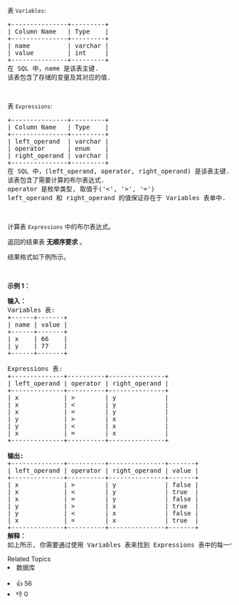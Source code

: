 <p>表 <code>Variables</code>:</p>

<pre>
+---------------+---------+
| Column Name   | Type    |
+---------------+---------+
| name          | varchar |
| value         | int     |
+---------------+---------+
在 SQL 中，name 是该表主键.
该表包含了存储的变量及其对应的值.
</pre>

<p>&nbsp;</p>

<p>表 <code>Expressions</code>:</p>

<pre>
+---------------+---------+
| Column Name   | Type    |
+---------------+---------+
| left_operand  | varchar |
| operator      | enum    |
| right_operand | varchar |
+---------------+---------+
在 SQL 中，(left_operand, operator, right_operand) 是该表主键.
该表包含了需要计算的布尔表达式.
operator 是枚举类型, 取值于('&lt;', '&gt;', '=')
left_operand 和 right_operand 的值保证存在于 Variables 表单中.
</pre>

<p>&nbsp;</p>

<p>计算表 <code>Expressions</code>&nbsp;中的布尔表达式。</p>

<p>返回的结果表 <strong>无顺序要求</strong> 。</p>

<p>结果格式如下例所示。</p>

<p>&nbsp;</p>

<p><strong>示例 1：</strong></p>

<pre>
<strong>输入：</strong>
Variables 表:
+------+-------+
| name | value |
+------+-------+
| x    | 66    |
| y    | 77    |
+------+-------+

Expressions 表:
+--------------+----------+---------------+
| left_operand | operator | right_operand |
+--------------+----------+---------------+
| x            | &gt;        | y             |
| x            | &lt;        | y             |
| x            | =        | y             |
| y            | &gt;        | x             |
| y            | &lt;        | x             |
| x            | =        | x             |
+--------------+----------+---------------+

<strong>输出:</strong>
+--------------+----------+---------------+-------+
| left_operand | operator | right_operand | value |
+--------------+----------+---------------+-------+
| x            | &gt;        | y             | false |
| x            | &lt;        | y             | true  |
| x            | =        | y             | false |
| y            | &gt;        | x             | true  |
| y            | &lt;        | x             | false |
| x            | =        | x             | true  |
+--------------+----------+---------------+-------+
<strong>解释：</strong>
如上所示, 你需要通过使用 Variables 表来找到 Expressions 表中的每一个布尔表达式的值.
</pre>

<div><div>Related Topics</div><div><li>数据库</li></div></div><br><div><li>👍 56</li><li>👎 0</li></div>